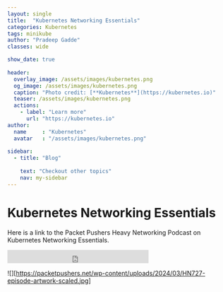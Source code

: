 ```yaml
---
layout: single
title:  "Kubernetes Networking Essentials"
categories: Kubernetes
tags: minikube
author: "Pradeep Gadde"
classes: wide

show_date: true
 
header:
  overlay_image: /assets/images/kubernetes.png
  og_image: /assets/images/kubernetes.png
  caption: "Photo credit: [**Kubernetes**](https://kubernetes.io)"
  teaser: /assets/images/kubernetes.png
  actions:
    - label: "Learn more"
      url: "https://kubernetes.io"
author:
  name     : "Kubernetes"
  avatar   : "/assets/images/kubernetes.png"
  
sidebar:
  - title: "Blog"
   
    text: "Checkout other topics"
    nav: my-sidebar
---
```


# Kubernetes Networking Essentials

Here is a link to the Packet Pushers Heavy Networking Podcast on Kubernetes Networking Essentials.

<iframe width="320" height="30" src="https://packetpushers.net/?powerpress_embed=62952-podcast&amp;powerpress_player=mediaelement-audio" title="Blubrry Podcast Player" frameborder="0" scrolling="no"></iframe>

![][https://packetpushers.net/wp-content/uploads/2024/03/HN727-episode-artwork-scaled.jpg] 

